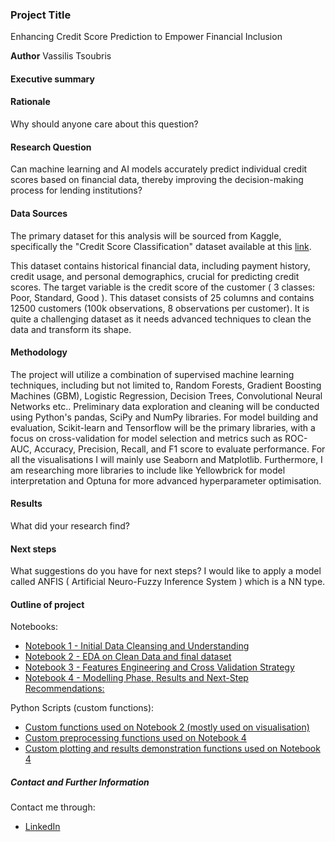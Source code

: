 ### Project Title
Enhancing Credit Score Prediction to Empower Financial Inclusion

**Author**
Vassilis Tsoubris

#### Executive summary

#### Rationale
Why should anyone care about this question?

#### Research Question
Can machine learning and AI models accurately predict individual credit scores based on financial data, thereby improving the decision-making process for lending institutions?

#### Data Sources
The primary dataset for this analysis will be sourced from Kaggle, specifically the "Credit Score Classification" dataset available at this [link](https://www.kaggle.com/datasets/parisrohan/credit-score-classification?select=train.csv).

This dataset contains historical financial data, including payment history, credit usage, and personal demographics, crucial for predicting credit scores. The target variable is the credit score of the customer ( 3 classes: Poor, Standard, Good ).
This dataset consists of 25 columns and contains 12500 customers (100k observations, 8 observations per customer). It is quite a challenging dataset as it needs advanced techniques to clean the data and transform its shape.

#### Methodology
The project will utilize a combination of supervised machine learning techniques, including but not limited to, Random Forests, Gradient Boosting Machines (GBM),  Logistic Regression, Decision Trees, Convolutional Neural Networks etc.. 
Preliminary data exploration and cleaning will be conducted using Python's pandas, SciPy and NumPy libraries. 
For model building and evaluation, Scikit-learn and Tensorflow will be the primary libraries, with a focus on cross-validation for model selection and metrics such as ROC-AUC, Accuracy, Precision, Recall, and F1 score to evaluate performance. 
For all the visualisations I will mainly use Seaborn and Matplotlib. 
Furthermore, I am researching more libraries to include like Yellowbrick for model interpretation and Optuna for more advanced hyperparameter optimisation.


#### Results
What did your research find?

#### Next steps
What suggestions do you have for next steps?
I would like to apply a model called ANFIS ( Artificial Neuro-Fuzzy Inference System ) which is a NN type.

#### Outline of project
Notebooks:
- [Notebook 1 - Initial Data Cleansing and Understanding](DataCleansing.ipynb)
- [Notebook 2 - EDA on Clean Data and final dataset](EDA_cleaned_data.ipynb)
- [Notebook 3 - Features Engineering and Cross Validation Strategy](Feature_Engineering_and_Data_Splitting.ipynb)
- [Notebook 4 - Modelling Phase, Results and Next-Step Recommendations: ](Models_and_Results.ipynb)

Python Scripts (custom functions):
- [Custom functions used on Notebook 2 (mostly used on visualisation)](custom_functions/utility_functions.py) 
- [Custom preprocessing functions used on Notebook 4](custom_functions/preprocessor.py)
- [Custom plotting and results demonstration functions used on Notebook 4](custom_functions/Fmodel_results_plots.py)

##### Contact and Further Information
Contact me through:
- [LinkedIn](https://www.linkedin.com/in/vtsoubris/)
